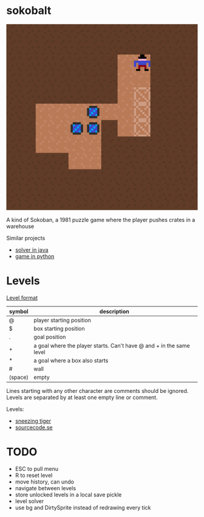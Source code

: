 
# sokobalt

![screenshot](assets/screenshot.png "screenshot")

A kind of Sokoban, a 1981 puzzle game where the player pushes crates in a warehouse

Similar projects 
- [solver in java](https://github.com/jameshong92/sokoban-solver)
- [game in python](http://inventwithpython.com/blog/2011/06/13/new-game-source-code-star-pusher-sokoban-clone/)



# Levels

[Level format](http://sokobano.de/wiki/index.php?title=Level_format)

|symbol|description|
|---|---|
| @ | player starting position |
| $ | box starting position |
| . | goal position |
| + | a goal where the player starts. Can't have @ and + in the same level |
| * | a goal where a box also starts |
| # | wall |
| (space) | empty |

Lines starting with any other character are comments should be ignored.
Levels are separated by at least one empty line or comment. 

Levels:
- [sneezing tiger](http://sneezingtiger.com/sokoban/levels.html)
- [sourcecode.se](http://www.sourcecode.se/sokoban/levels)


# TODO
- ESC to pull menu
- R to reset level
- move history, can undo
- navigate between levels
- store unlocked levels in a local save pickle
- level solver
- use bg and DirtySprite instead of redrawing every tick
